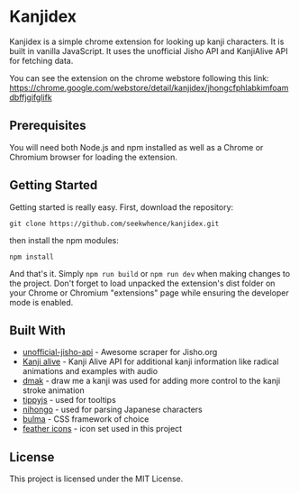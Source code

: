 # Kanjidex

Kanjidex is a simple chrome extension for looking up kanji characters. It is built in vanilla JavaScript. It uses the unofficial Jisho API and KanjiAlive API for fetching data.

You can see the extension on the chrome webstore following this link:
https://chrome.google.com/webstore/detail/kanjidex/jhongcfphlabkimfoamdbffjgifglifk

## Prerequisites

You will need both Node.js and npm installed as well as a Chrome or Chromium browser for loading the extension.

## Getting Started

Getting started is really easy. First, download the repository:

```
git clone https://github.com/seekwhence/kanjidex.git
```

then install the npm modules:

```
npm install
```

And that's it. Simply `npm run build` or `npm run dev` when making changes to the project.
Don't forget to load unpacked the extension's dist folder on your Chrome or Chromium "extensions" page while ensuring the developer mode is enabled.

## Built With

- [unofficial-jisho-api](https://github.com/mistval/unofficial-jisho-api) - Awesome scraper for Jisho.org
- [Kanji alive](https://app.kanjialive.com/api/docs) - Kanji Alive API for additional kanji information like radical animations and examples with audio
- [dmak](https://github.com/mbilbille/dmak) - draw me a kanji was used for adding more control to the kanji stroke animation
- [tippyjs](https://github.com/atomiks/tippyjs) - used for tooltips
- [nihongo](https://github.com/darren-lester/nihongo) - used for parsing Japanese characters
- [bulma](https://github.com/jgthms/bulma) - CSS framework of choice
- [feather icons](https://github.com/feathericons/feather) - icon set used in this project

## License

This project is licensed under the MIT License.
